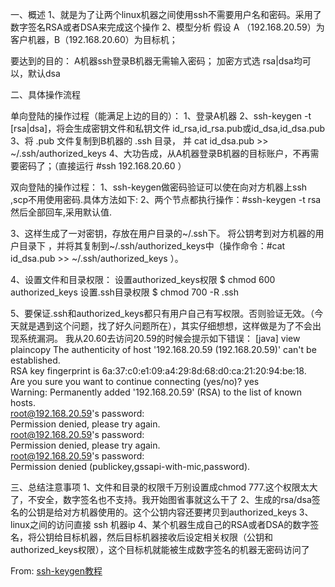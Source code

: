 一、概述
1、就是为了让两个linux机器之间使用ssh不需要用户名和密码。采用了数字签名RSA或者DSA来完成这个操作
2、模型分析
假设 A （192.168.20.59）为客户机器，B（192.168.20.60）为目标机；

要达到的目的：
A机器ssh登录B机器无需输入密码；
加密方式选 rsa|dsa均可以，默认dsa

二、具体操作流程

单向登陆的操作过程（能满足上边的目的）：
1、登录A机器 
2、ssh-keygen -t [rsa|dsa]，将会生成密钥文件和私钥文件 id_rsa,id_rsa.pub或id_dsa,id_dsa.pub
3、将 .pub 文件复制到B机器的 .ssh 目录， 并 cat id_dsa.pub >> ~/.ssh/authorized_keys
4、大功告成，从A机器登录B机器的目标账户，不再需要密码了；（直接运行 #ssh 192.168.20.60 ）

双向登陆的操作过程：
1、ssh-keygen做密码验证可以使在向对方机器上ssh ,scp不用使用密码.具体方法如下:
2、两个节点都执行操作：#ssh-keygen -t rsa 
然后全部回车,采用默认值.

3、这样生成了一对密钥，存放在用户目录的~/.ssh下。
将公钥考到对方机器的用户目录下 ，并将其复制到~/.ssh/authorized_keys中（操作命令：#cat id_dsa.pub >> ~/.ssh/authorized_keys ）。


4、设置文件和目录权限：
设置authorized_keys权限
$ chmod 600 authorized_keys 
设置.ssh目录权限
$ chmod 700 -R .ssh

5、要保证.ssh和authorized_keys都只有用户自己有写权限。否则验证无效。（今天就是遇到这个问题，找了好久问题所在），其实仔细想想，这样做是为了不会出现系统漏洞。
我从20.60去访问20.59的时候会提示如下错误：
[java] view plaincopy
The authenticity of host '192.168.20.59 (192.168.20.59)' can't be established.  
RSA key fingerprint is 6a:37:c0:e1:09:a4:29:8d:68:d0:ca:21:20:94:be:18.  
Are you sure you want to continue connecting (yes/no)? yes  
Warning: Permanently added '192.168.20.59' (RSA) to the list of known hosts.  
root@192.168.20.59's password:   
Permission denied, please try again.  
root@192.168.20.59's password:   
Permission denied, please try again.  
root@192.168.20.59's password:   
Permission denied (publickey,gssapi-with-mic,password).  

三、总结注意事项
1、文件和目录的权限千万别设置成chmod 777.这个权限太大了，不安全，数字签名也不支持。我开始图省事就这么干了
2、生成的rsa/dsa签名的公钥是给对方机器使用的。这个公钥内容还要拷贝到authorized_keys
3、linux之间的访问直接 ssh 机器ip
4、某个机器生成自己的RSA或者DSA的数字签名，将公钥给目标机器，然后目标机器接收后设定相关权限（公钥和authorized_keys权限），这个目标机就能被生成数字签名的机器无密码访问了

From: [ssh-keygen教程](http://blog.csdn.net/wh_19910525/article/details/7433164)
